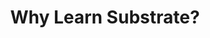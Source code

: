 ---
id: section-2-intro
title: Why Learn Substrate?
sidebar_label: Introduction to Substrate
description: An introduction to why Substrate matters in the broader context of web3 development.
---